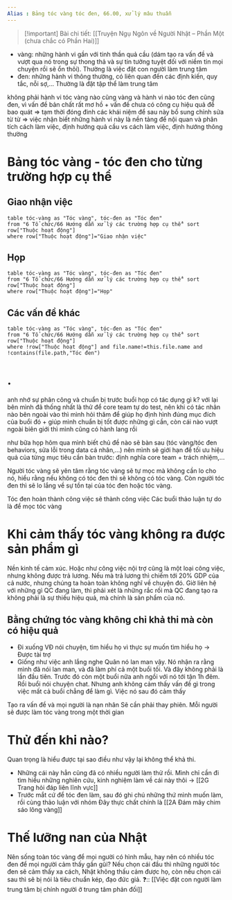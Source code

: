 ```yaml
---
Alias : Bảng tóc vàng tóc đen, 66.00, xử lý mâu thuẫn
---
```


> [!important] Bài chi tiết: [[Truyện Ngụ Ngôn về Người Nhật – Phần Một (chưa chắc có Phần Hai)]]

- vàng: những hành vi gần với tinh thần quả cầu (dám tạo ra vấn đề và vượt qua nó trong sự thong thả và sự tin tưởng tuyệt đối với niềm tin mọi chuyện rồi sẽ ổn thôi). Thường là việc đặt con người làm trung tâm
- đen: những hành vi thông thường, có liên quan đến các định kiến, quy tắc, nỗi sợ,... Thường là đặt tập thể làm trung tâm

không phải hành vi tóc vàng nào cũng vàng và hành vi nào tóc đen cũng đen, vì vấn đề bản chất rất mơ hồ + vấn đề chưa có công cụ hiệu quả để bao quát
=> tạm thời đóng đinh các khái niệm để sau này bổ sung chỉnh sửa từ từ
=> việc nhận biết những hành vi này là nền tảng để nội quan và phân tích cách làm việc, định hướng quả cầu vs cách làm việc, định hướng thông thường
# Bảng tóc vàng - tóc đen cho từng trường hợp cụ thể
## Giao nhận việc
```dataview
table tóc-vàng as "Tóc vàng", tóc-đen as "Tóc đen"
from "6 Tổ chức/66 Hướng dẫn xử lý các trường hợp cụ thể" sort row["Thuộc hoạt động"]
where row["Thuộc hoạt động"]="Giao nhận việc" 
```
## Họp
```dataview
table tóc-vàng as "Tóc vàng", tóc-đen as "Tóc đen"
from "6 Tổ chức/66 Hướng dẫn xử lý các trường hợp cụ thể" sort row["Thuộc hoạt động"]
where row["Thuộc hoạt động"]="Họp" 
```
## Các vấn đề khác
```dataview
table tóc-vàng as "Tóc vàng", tóc-đen as "Tóc đen"
from "6 Tổ chức/66 Hướng dẫn xử lý các trường hợp cụ thể" sort row["Thuộc hoạt động"]
where !row["Thuộc hoạt động"] and file.name!=this.file.name and !contains(file.path,"Tóc đen")
```

# .
anh nhớ sự phân công và chuẩn bị trước buổi họp có tác dụng gì k? với lại bên mình đã thống nhất là thử để core team tự do test, nên khi có tác nhân nào bên ngoài vào thì mình hỏi thăm để giúp họ định hình đúng mục đích của buổi đó + giúp mình chuẩn bị tốt được những gì cần, còn cái nào vượt ngoài biên giới thì mình cũng có hành lang rồi

như bữa họp hôm qua mình biết chủ đề nào sẽ bàn sau (tóc vàng/tóc đen behaviors, sửa lỗi trong data cá nhân,...) nên mình sẽ giới hạn để tối ưu hiệu quả của từng mục tiêu cần bàn trước: định nghĩa core team + trách nhiệm,...


Người tóc vàng sẽ yên tâm rằng tóc vàng sẽ tự mọc mà không cần lo cho nó, hiểu rằng nếu không có tóc đen thì sẽ không có tóc vàng. Còn người tóc đen thì sẽ lo lắng về sự tồn tại của tóc đen hoặc tóc vàng.

Tóc đen hoàn thành công việc sẽ thành công việc
Các buổi thảo luận tự do là để mọc tóc vàng
# Khi cảm thấy tóc vàng không ra được sản phẩm gì 
Nền kinh tế cảm xúc. Hoặc như công việc nội trợ cũng là một loại công việc, nhưng không được trả lương. Nếu mà trả lương thì chiếm tới 20% GDP của cả nước, nhưng chúng ta hoàn toàn không nghĩ về chuyện đó. Giờ liên hệ với những gì QC đang làm, thì phải xét là những rắc rối mà QC đang tạo ra không phải là sự thiếu hiệu quả, mà chính là sản phẩm của nó.

## Bằng chứng tóc vàng không chỉ khả thi mà còn có hiệu quả
- Đi xuống VĐ nói chuyện, tìm hiểu họ vì thực sự muốn tìm hiểu họ → Được tài trợ
- Giống như việc anh lắng nghe Quân nó lan man vậy. Nó nhận ra rằng mình đã nói lan man, và đã làm phí cả một buổi tối. Và đây không phải là lần đầu tiên. Trước đó còn một buổi nữa anh ngồi với nó tới tận 1h đêm. Rồi buổi nói chuyện chat. Nhưng anh không cảm thấy vấn đề gì trong việc mất cả buổi chẳng để làm gì. Việc nó sau đó cảm thấy 

Tạo ra vấn đề và mọi người là nạn nhân
Sẽ cần phải thay phiên. Mỗi người sẽ được làm tóc vàng trong một thời gian

# Thử đến khi nào?
Quan trọng là hiểu được tại sao điều như vậy lại không thể khả thi. 
- Những cái này hẳn cũng đã có nhiều người làm thử rồi. Mình chỉ cần đi tìm hiểu những nghiên cứu, kinh nghiệm làm về cái này thôi → [[2G Trang hỏi đáp liên lĩnh vực]]
- Trước mắt cứ để tóc đen làm, sau đó ghi chú những thứ mình muốn làm, rồi cùng thảo luận với nhóm
Đây thực chất chính là [[2A Đám mây chim sáo lông vàng]]
# Thế lưỡng nan của Nhật
Nên sống toàn tóc vàng để mọi người có hình mẫu, hay nên có nhiều tóc đen để mọi người cảm thấy gần gũi? Nếu chọn cái đầu thì những người tóc đen sẽ cảm thấy xa cách, Nhật không thấu cảm được họ, còn nếu chọn cái sau thì sẽ bị nói là tiêu chuẩn kép, đạo đức giả.
❓:: [[Việc đặt con người làm trung tâm bị chính người ở trung tâm phản đối]]